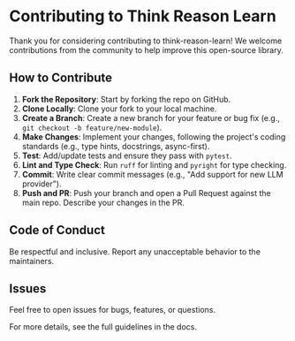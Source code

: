 # Contributing to Think Reason Learn

Thank you for considering contributing to think-reason-learn! We welcome contributions from the community to help improve this open-source library.

## How to Contribute

1. **Fork the Repository**: Start by forking the repo on GitHub.
2. **Clone Locally**: Clone your fork to your local machine.
3. **Create a Branch**: Create a new branch for your feature or bug fix (e.g., `git checkout -b feature/new-module`).
4. **Make Changes**: Implement your changes, following the project's coding standards (e.g., type hints, docstrings, async-first).
5. **Test**: Add/update tests and ensure they pass with `pytest`.
6. **Lint and Type Check**: Run `ruff` for linting and `pyright` for type checking.
7. **Commit**: Write clear commit messages (e.g., "Add support for new LLM provider").
8. **Push and PR**: Push your branch and open a Pull Request against the main repo. Describe your changes in the PR.

## Code of Conduct

Be respectful and inclusive. Report any unacceptable behavior to the maintainers.

## Issues

Feel free to open issues for bugs, features, or questions.

For more details, see the full guidelines in the docs.

